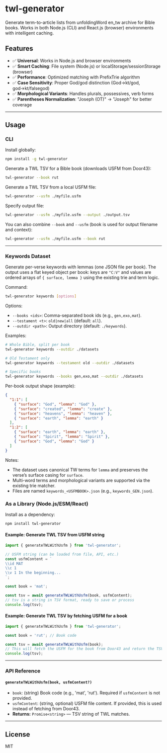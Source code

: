 # twl-generator

Generate term-to-article lists from unfoldingWord en_tw archive for Bible books. Works in both Node.js (CLI) and React.js (browser) environments with intelligent caching.

## Features

- ✅ **Universal**: Works in Node.js and browser environments
- ✅ **Smart Caching**: File system (Node.js) or localStorage/sessionStorage (browser)
- ✅ **Performance**: Optimized matching with PrefixTrie algorithm
- ✅ **Case Sensitivity**: Proper God/god distinction (God→kt/god, god→kt/falsegod)
- ✅ **Morphological Variants**: Handles plurals, possessives, verb forms
- ✅ **Parentheses Normalization**: "Joseph (OT)" → "Joseph" for better coverage

---

## Usage

### CLI

Install globally:

```bash
npm install -g twl-generator
```

Generate a TWL TSV for a Bible book (downloads USFM from Door43):

```bash
twl-generator --book rut
```

Generate a TWL TSV from a local USFM file:

```bash
twl-generator --usfm ./myfile.usfm
```

Specify output file:

```bash
twl-generator --usfm ./myfile.usfm --output ./output.tsv
```

You can also combine `--book` and `--usfm` (book is used for output filename and context):

```bash
twl-generator --usfm ./myfile.usfm --book rut
```

---

### Keywords Dataset

Generate per-verse keywords with lemmas (one JSON file per book). The output uses a flat keyed object per book: keys are `"C:V"` and values are ordered arrays of `{ surface, lemma }` using the existing trie and term logic.

Command:

```bash
twl-generator keywords [options]
```

Options:

- `--books <ids>`: Comma-separated book ids (e.g., `gen,exo,mat`).
- `--testament <t>`: `old|new|all` (default: `all`).
- `--outdir <path>`: Output directory (default: `./keywords`).

Examples:

```bash
# Whole Bible, split per book
twl-generator keywords --outdir ./datasets

# Old Testament only
twl-generator keywords --testament old --outdir ./datasets

# Specific books
twl-generator keywords --books gen,exo,mat --outdir ./datasets
```

Per-book output shape (example):

```json
{
  "1:1": [
    { "surface": "God", "lemma": "God" },
    { "surface": "created", "lemma": "create" },
    { "surface": "heavens", "lemma": "heaven" },
    { "surface": "earth", "lemma": "earth" }
  ],
  "1:2": [
    { "surface": "earth", "lemma": "earth" },
    { "surface": "Spirit", "lemma": "Spirit" },
    { "surface": "God", "lemma": "God" }
  ]
}
```

Notes:

- The dataset uses canonical TW terms for `lemma` and preserves the verse’s surface casing for `surface`.
- Multi-word terms and morphological variants are supported via the existing trie matcher.
- Files are named `keywords_<USFMBOOK>.json` (e.g., `keywords_GEN.json`).

### As a Library (Node.js/ESM/React)

Install as a dependency:

```bash
npm install twl-generator
```

#### Example: Generate TWL TSV from USFM string

```js
import { generateTWLWithUsfm } from 'twl-generator';

// USFM string (can be loaded from file, API, etc.)
const usfmContent = `
\\id MAT
\\c 1
\\v 1 In the beginning...
`;

const book = 'mat';

const tsv = await generateTWLWithUsfm(book, usfmContent);
// tsv is a string in TSV format, ready to save or process
console.log(tsv);
```

#### Example: Generate TWL TSV by fetching USFM for a book

```js
import { generateTWLWithUsfm } from 'twl-generator';

const book = 'rut'; // Book code

const tsv = await generateTWLWithUsfm(book);
// This will fetch the USFM for the book from Door43 and return the TSV string
console.log(tsv);
```

---

### API Reference

#### `generateTWLWithUsfm(book, usfmContent?)`

- `book`: (string) Book code (e.g., 'mat', 'rut'). Required if `usfmContent` is not provided.
- `usfmContent`: (string, optional) USFM file content. If provided, this is used instead of fetching from Door43.
- **Returns:** `Promise<string>` — TSV string of TWL matches.

---

## License

MIT
